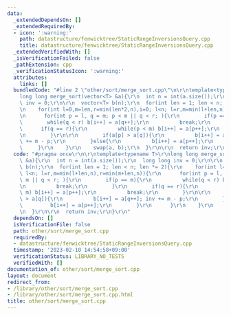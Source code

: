 ```yaml
---
data:
  _extendedDependsOn: []
  _extendedRequiredBy:
  - icon: ':warning:'
    path: datastructure/fenwicktree/StaticRangeInversionsQuery.cpp
    title: datastructure/fenwicktree/StaticRangeInversionsQuery.cpp
  _extendedVerifiedWith: []
  _isVerificationFailed: false
  _pathExtension: cpp
  _verificationStatusIcon: ':warning:'
  attributes:
    links: []
  bundledCode: "#line 2 \"other/sort/merge_sort.cpp\"\n\r\ntemplate<typename T>\r\n\
    long long merge_sort(vector<T> &a){\r\n  int n = int(a.size());\r\n  long long\
    \ inv = 0;\r\n\r\n  vector<T> b(n);\r\n  for(int len = 1; len < n; len *= 2){\r\
    \n    for(int l=0,m=len,r=min(len*2,n),i=0; l<n; l=r,m=min(l+len,n),r=min(m+len,n)){\r\
    \n      for(int p = l, q = m; p < m || q < r; ){\r\n        if(p == m){\r\n  \
    \        while(q < r) b[i++] = a[q++];\r\n          break;\r\n        }\r\n  \
    \      if(q == r){\r\n          while(p < m) b[i++] = a[p++];\r\n          break;\r\
    \n        }\r\n\r\n        if(a[p] > a[q]){\r\n          b[i++] = a[q++]; inv\
    \ += m - p;\r\n        }else{\r\n          b[i++] = a[p++];\r\n        }\r\n \
    \     }\r\n    }\r\n    swap(a, b);\r\n  }\r\n\r\n  return inv;\r\n}\r\n"
  code: "#pragma once\r\n\r\ntemplate<typename T>\r\nlong long merge_sort(vector<T>\
    \ &a){\r\n  int n = int(a.size());\r\n  long long inv = 0;\r\n\r\n  vector<T>\
    \ b(n);\r\n  for(int len = 1; len < n; len *= 2){\r\n    for(int l=0,m=len,r=min(len*2,n),i=0;\
    \ l<n; l=r,m=min(l+len,n),r=min(m+len,n)){\r\n      for(int p = l, q = m; p <\
    \ m || q < r; ){\r\n        if(p == m){\r\n          while(q < r) b[i++] = a[q++];\r\
    \n          break;\r\n        }\r\n        if(q == r){\r\n          while(p <\
    \ m) b[i++] = a[p++];\r\n          break;\r\n        }\r\n\r\n        if(a[p]\
    \ > a[q]){\r\n          b[i++] = a[q++]; inv += m - p;\r\n        }else{\r\n \
    \         b[i++] = a[p++];\r\n        }\r\n      }\r\n    }\r\n    swap(a, b);\r\
    \n  }\r\n\r\n  return inv;\r\n}\r\n"
  dependsOn: []
  isVerificationFile: false
  path: other/sort/merge_sort.cpp
  requiredBy:
  - datastructure/fenwicktree/StaticRangeInversionsQuery.cpp
  timestamp: '2023-02-10 14:54:58+09:00'
  verificationStatus: LIBRARY_NO_TESTS
  verifiedWith: []
documentation_of: other/sort/merge_sort.cpp
layout: document
redirect_from:
- /library/other/sort/merge_sort.cpp
- /library/other/sort/merge_sort.cpp.html
title: other/sort/merge_sort.cpp
---
```

